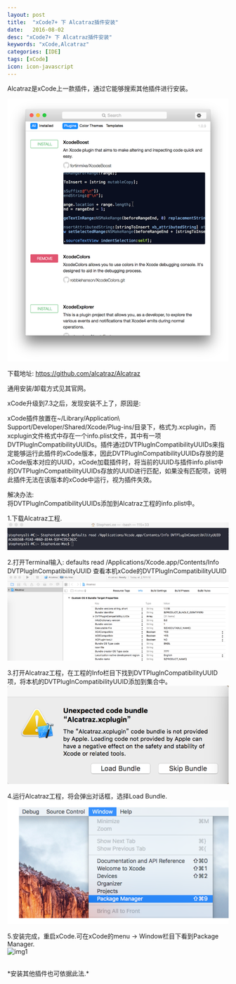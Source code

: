 ```yaml
---
layout: post
title:  "xCode7+ 下 Alcatraz插件安装"
date:   2016-08-02
desc: "xCode7+ 下 Alcatraz插件安装"
keywords: "xCode,Alcatraz"
categories: [IDE]
tags: [xCode]
icon: icon-javascript
---
```




Alcatraz是xCode上一款插件，通过它能够搜索其他插件进行安装。

![img1](/Resource/imgs/post_1/1.png)


下载地址: https://github.com/alcatraz/Alcatraz


通用安装/卸载方式见其官网。


xCode升级到7.3之后，发现安装不上了，原因是:

xCode插件放置在~/Library/Application\ Support/Developer/Shared/Xcode/Plug-ins/目录下，格式为.xcplugin，而xcplugin文件格式中存在一个info.plist文件，其中有一项DVTPluglnCompatibilityUUIDs。插件通过DVTPluglnCompatibilityUUIDs来指定能够运行此插件的xCode版本，因此DVTPluglnCompatibilityUUIDs存放的是xCode版本对应的UUID，xCode加载插件时，将当前的UUID与插件info.plist中的DVTPluglnCompatibilityUUIDs存放的UUID进行匹配，如果没有匹配项，说明此插件无法在该版本的xCode中运行，视为插件失效。

解决办法:<br />
将DVTPluglnCompatibilityUUIDs添加到Alcatraz工程的info.plist中。


1.下载Alcatraz工程.<br />
![img1](/Resource/imgs/post_1/2.png)

2.打开Terminal输入:
 defaults read /Applications/Xcode.app/Contents/Info DVTPlugInCompatibilityUUID
查看本机xCode的DVTPlugInCompatibilityUUID<br />
![img1](/Resource/imgs/post_1/3.png)

3.打开Alcatraz工程，在工程的Info栏目下找到DVTPlugInCompatibilityUUID项，将本机的DVTPlugInCompatibilityUUID添加到集合中。<br />
![img1](/Resource/imgs/post_1/4.png)

4.运行Alcatraz工程，将会弹出对话框，选择Load Bundle.<br />
![img1](/Resource/imgs/post_1/5.png)

5.安装完成，重启xCode.可在xCode的menu -> Window栏目下看到Package Manager.<br />
![img1](/Resource/imgs/post_1/6.png)

<br />
*安装其他插件也可依据此法.*
